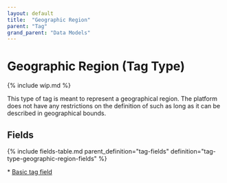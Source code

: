 ```yaml
---
layout: default
title:  "Geographic Region"
parent: "Tag"
grand_parent: "Data Models"
---
```


# Geographic Region (Tag Type)

{% include wip.md %}

This type of tag is meant to represent a geographical region. 
The platform does not have any restrictions on the definition of such 
as long as it can be described in geographical bounds.

## Fields

{% include fields-table.md parent_definition="tag-fields" definition="tag-type-geographic-region-fields" %}

\* [Basic tag field](tag.md#fields)
